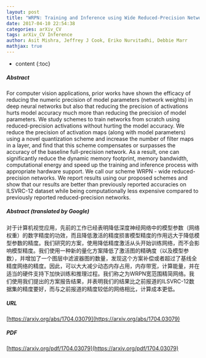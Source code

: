 ```yaml
---
layout: post
title: "WRPN: Training and Inference using Wide Reduced-Precision Networks"
date: 2017-04-10 22:54:38
categories: arXiv_CV
tags: arXiv_CV Inference
author: Asit Mishra, Jeffrey J Cook, Eriko Nurvitadhi, Debbie Marr
mathjax: true
---
```


* content
{:toc}

##### Abstract
For computer vision applications, prior works have shown the efficacy of reducing the numeric precision of model parameters (network weights) in deep neural networks but also that reducing the precision of activations hurts model accuracy much more than reducing the precision of model parameters. We study schemes to train networks from scratch using reduced-precision activations without hurting the model accuracy. We reduce the precision of activation maps (along with model parameters) using a novel quantization scheme and increase the number of filter maps in a layer, and find that this scheme compensates or surpasses the accuracy of the baseline full-precision network. As a result, one can significantly reduce the dynamic memory footprint, memory bandwidth, computational energy and speed up the training and inference process with appropriate hardware support. We call our scheme WRPN - wide reduced-precision networks. We report results using our proposed schemes and show that our results are better than previously reported accuracies on ILSVRC-12 dataset while being computationally less expensive compared to previously reported reduced-precision networks.

##### Abstract (translated by Google)
对于计算机视觉应用，先前的工作已经表明降低深度神经网络中的模型参数（网络权重）的数字精度的功效，而且降低激活的精度损害模型精度的作用远大于降低模型参数的精度。我们研究的方案，使用降低精度激活从头开始训练网络，而不会影响模型精度。我们使用一种新的量化方案降低了激活图的精确度（以及模型参数），并增加了一个图层中滤波器图的数量，发现这个方案补偿或者超过了基线全精度网络的精度。因此，可以大大减少动态内存占用，内存带宽，计算能量，并在适当的硬件支持下加快训练和推理过程。我们称之为WRPN宽范围精简网络。我们使用我们提出的方案报告结果，并表明我们的结果比之前报道的ILSVRC-12数据集的精度要好，而与之前报道的精度较低的网络相比，计算成本更低。

##### URL
[https://arxiv.org/abs/1704.03079](https://arxiv.org/abs/1704.03079)

##### PDF
[https://arxiv.org/pdf/1704.03079](https://arxiv.org/pdf/1704.03079)

